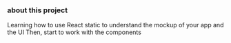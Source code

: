 

### about this project
Learning how to use React static to understand the mockup of your app and the UI
Then, start to work with the components 
